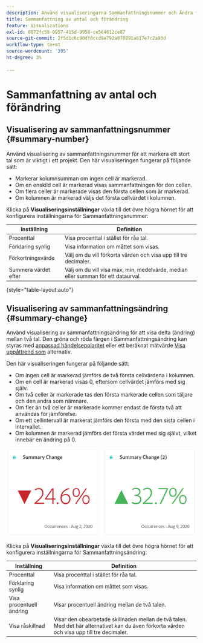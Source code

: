 ```yaml
---
description: Använd visualiseringarna Sammanfattningsnummer och Ändra för att visa viktiga datapunkter i ett projekt.
title: Sammanfattning av antal och förändring
feature: Visualizations
exl-id: 8872fc58-0957-415d-9958-ce564612ce87
source-git-commit: 2f5d1c6c90df8ccd9e792a870891a817e7c2a93d
workflow-type: tm+mt
source-wordcount: '395'
ht-degree: 3%

---
```


# Sammanfattning av antal och förändring

## Visualisering av sammanfattningsnummer {#summary-number}

Använd visualisering av sammanfattningsnummer för att markera ett stort tal som är viktigt i ett projekt. Den här visualiseringen fungerar på följande sätt:

* Markerar kolumnsumman om ingen cell är markerad.
* Om en enskild cell är markerad visas sammanfattningen för den cellen.
* Om flera celler är markerade visas den första cellen som är markerad.
* Om kolumnen är markerad väljs det första cellvärdet i kolumnen.

Klicka på **Visualiseringsinställningar** växla till det övre högra hörnet för att konfigurera inställningarna för Sammanfattningsnummer:

| Inställning | Definition |
|--- |--- |
| Procenttal | Visa procenttal i stället för råa tal. |
| Förklaring synlig | Visa information om måttet som visas. |
| Förkortningsvärde | Välj om du vill förkorta värden och visa upp till tre decimaler. |
| Summera värdet efter | Välj om du vill visa max, min, medelvärde, median eller summan för ett dataurval. |

{style="table-layout:auto"}

## Visualisering av sammanfattningsändring {#summary-change}

Använd visualisering av sammanfattningsändring för att visa delta (ändring) mellan två tal. Den gröna och röda färgen i Sammanfattningsändring kan styras med [anpassad händelsepolaritet](https://experienceleague.adobe.com/docs/analytics/admin/admin-tools/success-events/success-event.html) eller ett beräknat mätvärde [Visa uppåttrend som](https://experienceleague.adobe.com/docs/analytics/components/calculated-metrics/calcmetric-workflow/cm-build-metrics.html) alternativ.

Den här visualiseringen fungerar på följande sätt:

* Om ingen cell är markerad jämförs de två första cellvärdena i kolumnen.
* Om en cell är markerad visas 0, eftersom cellvärdet jämförs med sig själv.
* Om två celler är markerade tas den första markerade cellen som täljare och den andra som nämnare.
* Om fler än två celler är markerade kommer endast de första två att användas för jämförelse.
* Om ett cellintervall är markerat jämförs den första med den sista cellen i intervallet.
* Om kolumnen är markerad jämförs det första värdet med sig självt, vilket innebär en ändring på 0.


![](assets/summary-change.png)


Klicka på **Visualiseringsinställningar** växla till det övre högra hörnet för att konfigurera inställningarna för Sammanfattningsändring:

| Inställning | Definition |
|--- |--- |
| Procenttal | Visa procenttal i stället för råa tal. |
| Förklaring synlig | Visa information om måttet som visas. |
| Visa procentuell ändring | Visar procentuell ändring mellan de två talen. |
| Visa råskillnad | Visar den obearbetade skillnaden mellan de två talen. Med det här alternativet kan du även förkorta värden och visa upp till tre decimaler. |
